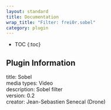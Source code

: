 ```yaml
---
layout: standard
title: Documentation
wrap_title: "Filter: frei0r.sobel"
category: plugin
---
```

* TOC
{:toc}

## Plugin Information

title: Sobel  
media types:
Video  
description: Sobel filter  
version: 0.2  
creator: Jean-Sebastien Senecal (Drone)  
